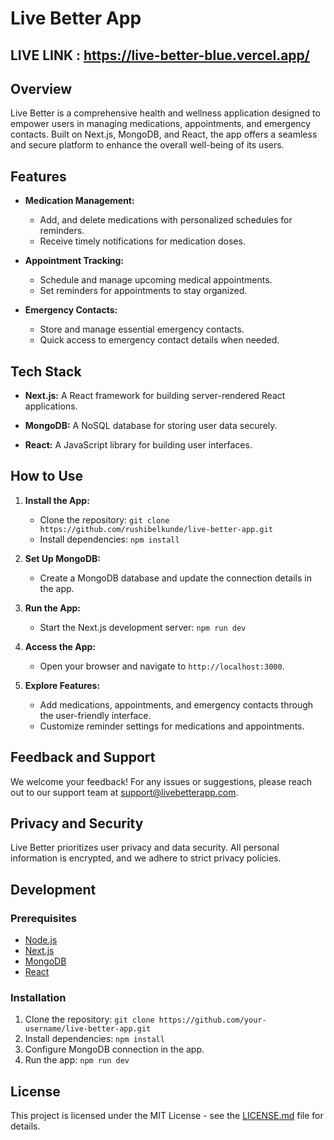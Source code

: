 # Live Better App
## LIVE LINK : https://live-better-blue.vercel.app/
## Overview

Live Better is a comprehensive health and wellness application designed to empower users in managing medications, appointments, and emergency contacts. Built on Next.js, MongoDB, and React, the app offers a seamless and secure platform to enhance the overall well-being of its users.

## Features

- **Medication Management:**
  - Add,  and delete medications with personalized schedules for reminders.
  - Receive timely notifications for medication doses.

- **Appointment Tracking:**
  - Schedule and manage upcoming medical appointments.
  - Set reminders for appointments to stay organized.

- **Emergency Contacts:**
  - Store and manage essential emergency contacts.
  - Quick access to emergency contact details when needed.

## Tech Stack

- **Next.js:** A React framework for building server-rendered React applications.

- **MongoDB:** A NoSQL database for storing user data securely.

- **React:** A JavaScript library for building user interfaces.

## How to Use

1. **Install the App:**
   - Clone the repository: `git clone https://github.com/rushibelkunde/live-better-app.git`
   - Install dependencies: `npm install`

2. **Set Up MongoDB:**
   - Create a MongoDB database and update the connection details in the app.

3. **Run the App:**
   - Start the Next.js development server: `npm run dev`

4. **Access the App:**
   - Open your browser and navigate to `http://localhost:3000`.

5. **Explore Features:**
   - Add medications, appointments, and emergency contacts through the user-friendly interface.
   - Customize reminder settings for medications and appointments.

## Feedback and Support

We welcome your feedback! For any issues or suggestions, please reach out to our support team at support@livebetterapp.com.

## Privacy and Security

Live Better prioritizes user privacy and data security. All personal information is encrypted, and we adhere to strict privacy policies.

## Development

### Prerequisites

- [Node.js](https://nodejs.org/)
- [Next.js](https://nextjs.org/)
- [MongoDB](https://www.mongodb.com/)
- [React](https://reactjs.org/)

### Installation

1. Clone the repository: `git clone https://github.com/your-username/live-better-app.git`
2. Install dependencies: `npm install`
3. Configure MongoDB connection in the app.
4. Run the app: `npm run dev`

## License

This project is licensed under the MIT License - see the [LICENSE.md](LICENSE.md) file for details.
